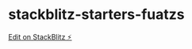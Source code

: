 # stackblitz-starters-fuatzs

[Edit on StackBlitz ⚡️](https://stackblitz.com/edit/stackblitz-starters-fuatzs)